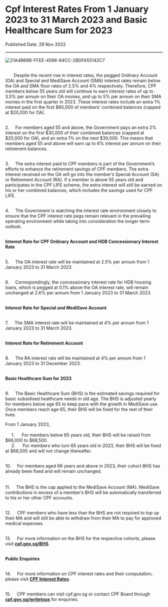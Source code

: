<html>
    <meta http-equiv="Content-Type" content="text/html; charset=utf-8"/>
    <meta charset="utf-8"/>
    <title>Cpf Interest Rates From 1 January 2023 to 31 March 2023 and Basic Healthcare Sum for 2023</title>
    <body><h1>Cpf Interest Rates From 1 January 2023 to 31 March 2023 and Basic Healthcare Sum for 2023</h1>
    <p>Published Date: 29 Nov 2022</p> <table border="1" cellspacing="0" cellpadding="0"><tbody></tbody></table><img src="/images/librariesprovider5/default-album/21a4b68b-ffee-4596-84cc-2bdfa55142c7.png?sfvrsn=daf6335d_0&amp;MaxWidth=550&amp;MaxHeight=&amp;ScaleUp=false&amp;Quality=High&amp;Method=ResizeFitToAreaArguments&amp;Signature=D6711ABAE225198F643D3D3534766CC5898A652D" data-displaymode="Custom" alt="21A4B68B-FFEE-4596-84CC-2BDFA55142C7" title="21A4B68B-FFEE-4596-84CC-2BDFA55142C7" style="vertical-align: middle;" data-method="ResizeFitToAreaArguments" data-customsizemethodproperties="{&quot;MaxWidth&quot;:&quot;550&quot;,&quot;MaxHeight&quot;:&quot;&quot;,&quot;ScaleUp&quot;:false,&quot;Quality&quot;:&quot;High&quot;}"><br><br><p>&nbsp; &nbsp; &nbsp; &nbsp;Despite the recent rise in interest rates, the pegged Ordinary Account (OA) and Special and MediSave Account (SMA) interest rates remain below the OA and SMA floor rates of 2.5% and 4% respectively. Therefore, CPF members below 55 years old will continue to earn interest rates of up to 3.5% per annum on their OA monies, and up to 5% per annum on their SMA monies in the first quarter in 2023. These interest rates include an extra 1% interest paid on the first $60,000 of members’ combined balances (capped at $20,000 for OA).</p><p><br>2. &nbsp; &nbsp; For members aged 55 and above, the Government pays an extra 2% interest on the first $30,000 of their combined balances (capped at $20,000 for OA), and an extra 1% on the next $30,000. This means that members aged 55 and above will earn up to 6% interest per annum on their retirement balances.<br></p><p><br>3.&nbsp; &nbsp; &nbsp;The extra interest paid to CPF members is part of the Government’s efforts to enhance the retirement savings of CPF members. The extra interest received on the OA will go into the member’s Special Account (SA) or Retirement Account (RA). If a member is above 55 years old and participates in the CPF LIFE scheme, the extra interest will still be earned on his or her combined balances, which includes the savings used for CPF LIFE.</p><p><br>4.&nbsp; &nbsp; &nbsp;The Government is watching the interest rate environment closely to ensure that the CPF interest rate pegs remain relevant in the prevailing operating environment while taking into consideration the longer-term outlook.</p><p><strong><br>Interest Rate for CPF Ordinary Account and HDB Concessionary Interest Rate</strong></p><p><br>5.&nbsp; &nbsp; &nbsp;The OA interest rate will be maintained at 2.5% per annum from 1 January 2023 to 31 March 2023.</p><p><br>6.&nbsp; &nbsp; &nbsp;Correspondingly, the concessionary interest rate for HDB housing loans, which is pegged at 0.1% above the OA interest rate, will remain unchanged at 2.6% per annum from 1 January 2023 to 31 March 2023.</p><p><strong><br>Interest Rate for Special and MediSave Account</strong></p><p><br>7.&nbsp; &nbsp; &nbsp;The SMA interest rate will be maintained at 4% per annum from 1 January 2023 to 31 March 2023.</p><p><strong><br>Interest Rate for Retirement Account</strong></p><p><br>8.&nbsp; &nbsp; &nbsp;The RA interest rate will be maintained at 4% per annum from 1 January 2023 to 31 December 2023.</p><p><strong><br>Basic Healthcare Sum for 2023</strong></p><p><br>9.&nbsp; &nbsp; &nbsp;The Basic Healthcare Sum (BHS) is the estimated savings required for basic subsidised healthcare needs in old age. The BHS is adjusted yearly for members below age 65 to keep pace with the growth in MediSave use. Once members reach age 65, their BHS will be fixed for the rest of their lives.</p><p>From 1 January 2023,<br><br>&nbsp; &nbsp; &nbsp;1.&nbsp;&nbsp;&nbsp;&nbsp;&nbsp; For members below 65 years old, their BHS will be raised from $66,000 to $68,500.<br>&nbsp; &nbsp; &nbsp;2. &nbsp; &nbsp; &nbsp;For members who turn 65 years old in 2023, their BHS will be fixed at $68,500 and will not change thereafter.</p><p><br>10.&nbsp; &nbsp; &nbsp;For members aged 66 years and above in 2023, their cohort BHS has already been fixed and will remain unchanged.<br><br><br>11.&nbsp; &nbsp; &nbsp;The BHS is the cap applied to the MediSave Account (MA). MediSave contributions in excess of a member’s BHS will be automatically transferred to his or her other CPF accounts.</p><p><br>12.&nbsp; &nbsp; &nbsp;CPF members who have less than the BHS are not required to top up their MA and will still be able to withdraw from their MA to pay for approved medical expenses.</p><p><br>13.&nbsp; &nbsp; &nbsp;For more information on the BHS for the respective cohorts, please visit <a href="https://www.cpf.gov.sg/BHS"><strong>cpf.gov.sg/BHS</strong></a>.</p><p><strong><br>Public Enquiries&nbsp; &nbsp; &nbsp;</strong></p><p align="left"><br>14.&nbsp; &nbsp; &nbsp;For more information on CPF interest rates and their computation, please visit <a href="http://www.cpf.gov.sg/CPFInterestRates"><strong>CPF Interest Rates</strong></a>.</p><p><br>15.&nbsp; &nbsp; &nbsp;CPF members can visit cpf.gov.sg or contact CPF Board through <a href="http://www.cpf.gov.sg/writetous"><strong>cpf.gov.sg/writetous</strong></a> for enquiries.</p></body>
</html>